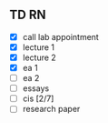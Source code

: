 ## TD RN

- [x] call lab appointment
- [x] lecture 1
- [x] lecture 2
- [x] ea 1 
- [ ] ea 2 
- [ ] essays
- [ ] cis [2/7]
- [ ] research paper

<!--### bloodwork lab
- 11 am tomorrow
- student servces building second floor-->
